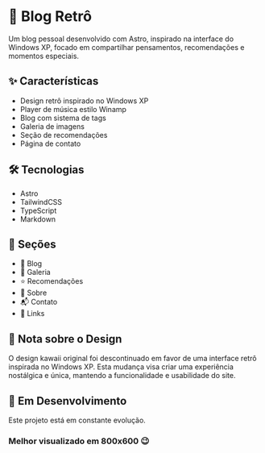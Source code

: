 # 🌸️ Blog Retrô

Um blog pessoal desenvolvido com Astro, inspirado na interface do Windows XP, focado em compartilhar pensamentos, recomendações e momentos especiais.

## ✨ Características

- Design retrô inspirado no Windows XP
- Player de música estilo Winamp
- Blog com sistema de tags
- Galeria de imagens
- Seção de recomendações
- Página de contato

## 🛠️ Tecnologias

- Astro
- TailwindCSS
- TypeScript
- Markdown

## 🌈️ Seções

- 📝 Blog
- 📸 Galeria
- ⭐ Recomendações
- 👤 Sobre
- 📬 Contato
- 🔗 Links

## 📝 Nota sobre o Design

O design kawaii original foi descontinuado em favor de uma interface retrô inspirada no Windows XP. Esta mudança visa criar uma experiência nostálgica e única, mantendo a funcionalidade e usabilidade do site.

## 🚀 Em Desenvolvimento

Este projeto está em constante evolução.

### Melhor visualizado em 800x600 😉

